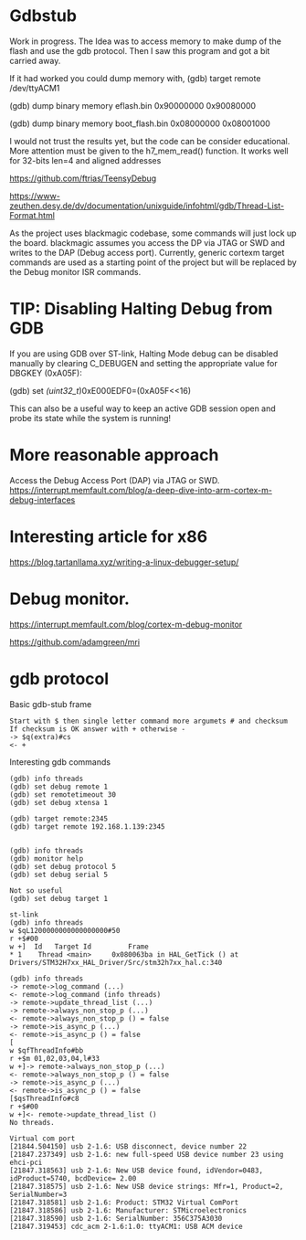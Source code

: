 # Gdbstub
Work in progress.
The Idea was to access memory to make dump of the flash and use the gdb protocol.
Then I saw this program and got a bit carried away.

If it had worked you could dump memory with,
   (gdb) target remote /dev/ttyACM1

   (gdb) dump binary memory eflash.bin 0x90000000 0x90080000

   (gdb) dump binary memory boot_flash.bin 0x08000000 0x08001000


I would not trust the results yet, but the code can be consider educational.
More attention must be given to the
h7_mem_read() function.
It works well for 32-bits len=4 and aligned addresses 


https://github.com/ftrias/TeensyDebug


https://www-zeuthen.desy.de/dv/documentation/unixguide/infohtml/gdb/Thread-List-Format.html

As the project uses blackmagic codebase, some commands will just lock up the board.
blackmagic assumes you access the DP via JTAG or SWD and writes to the DAP (Debug access port).
Currently, generic cortexm target commands are used as a starting point of the project but will be replaced by the Debug monitor ISR commands.


# TIP: Disabling Halting Debug from GDB
If you are using GDB over ST-link, Halting Mode debug can be disabled manually by clearing C_DEBUGEN and setting the appropriate value for DBGKEY (0xA05F):

   (gdb) set *(uint32_t*)0xE000EDF0=(0xA05F<<16)

This can also be a useful way to keep an active GDB session open and probe its state while the system is running!

# More reasonable approach

Access the Debug Access Port (DAP) via JTAG or SWD.
https://interrupt.memfault.com/blog/a-deep-dive-into-arm-cortex-m-debug-interfaces
# Interesting article for x86

https://blog.tartanllama.xyz/writing-a-linux-debugger-setup/

# Debug monitor.

https://interrupt.memfault.com/blog/cortex-m-debug-monitor

https://github.com/adamgreen/mri


# gdb protocol

Basic gdb-stub frame
``` 
Start with $ then single letter command more argumets # and checksum
If checksum is OK answer with + otherwise -
-> $q(extra)#cs
<- +
``` 


Interesting gdb commands
``` 
(gdb) info threads
(gdb) set debug remote 1
(gdb) set remotetimeout 30 
(gdb) set debug xtensa 1

(gdb) target remote:2345
(gdb) target remote 192.168.1.139:2345


(gdb) info threads
(gdb) monitor help
(gdb) set debug protocol 5
(gdb) set debug serial 5

Not so useful
(gdb) set debug target 1
``` 

``` 
st-link
(gdb) info threads
w $qL1200000000000000000#50
r +$#00
w +]  Id   Target Id         Frame 
* 1    Thread <main>     0x080063ba in HAL_GetTick () at Drivers/STM32H7xx_HAL_Driver/Src/stm32h7xx_hal.c:340
``` 


``` 
(gdb) info threads
-> remote->log_command (...)
<- remote->log_command (info threads)
-> remote->update_thread_list (...)
-> remote->always_non_stop_p (...)
<- remote->always_non_stop_p () = false
-> remote->is_async_p (...)
<- remote->is_async_p () = false
[
w $qfThreadInfo#bb
r +$m 01,02,03,04,l#33
w +]-> remote->always_non_stop_p (...)
<- remote->always_non_stop_p () = false
-> remote->is_async_p (...)
<- remote->is_async_p () = false
[$qsThreadInfo#c8
r +$#00
w +]<- remote->update_thread_list ()
No threads.
``` 



``` 
Virtual com port
[21844.504150] usb 2-1.6: USB disconnect, device number 22
[21847.237349] usb 2-1.6: new full-speed USB device number 23 using ehci-pci
[21847.318563] usb 2-1.6: New USB device found, idVendor=0483, idProduct=5740, bcdDevice= 2.00
[21847.318575] usb 2-1.6: New USB device strings: Mfr=1, Product=2, SerialNumber=3
[21847.318581] usb 2-1.6: Product: STM32 Virtual ComPort
[21847.318586] usb 2-1.6: Manufacturer: STMicroelectronics
[21847.318590] usb 2-1.6: SerialNumber: 356C375A3030
[21847.319453] cdc_acm 2-1.6:1.0: ttyACM1: USB ACM device
``` 

